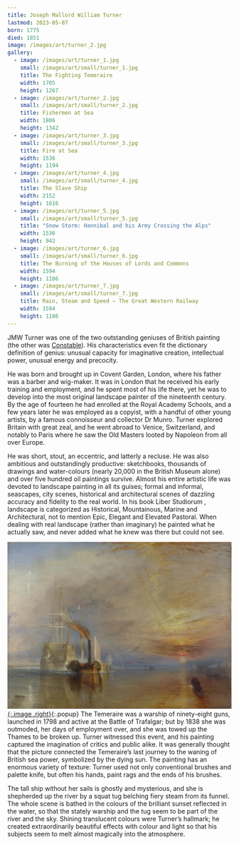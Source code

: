 ```yaml
---
title: Joseph Mallord William Turner
lastmod: 2023-05-07
born: 1775
died: 1851
image: /images/art/turner_2.jpg
gallery:
  - image: /images/art/turner_1.jpg
    small: /images/art/small/turner_1.jpg
    title: The Fighting Temeraire
    width: 1705
    height: 1267
  - image: /images/art/turner_2.jpg
    small: /images/art/small/turner_2.jpg
    title: Fishermen at Sea
    width: 1806
    height: 1342
  - image: /images/art/turner_3.jpg
    small: /images/art/small/turner_3.jpg
    title: Fire at Sea
    width: 1536
    height: 1194
  - image: /images/art/turner_4.jpg
    small: /images/art/small/turner_4.jpg
    title: The Slave Ship
    width: 2152
    height: 1616
  - image: /images/art/turner_5.jpg
    small: /images/art/small/turner_5.jpg
    title: "Snow Storm: Hannibal and his Army Crossing the Alps"
    width: 1536
    height: 942
  - image: /images/art/turner_6.jpg
    small: /images/art/small/turner_6.jpg
    title: The Burning of the Houses of Lords and Commons
    width: 1594
    height: 1186
  - image: /images/art/turner_7.jpg
    small: /images/art/small/turner_7.jpg
    title: Rain, Steam and Speed – The Great Western Railway
    width: 1594
    height: 1186
---
```


JMW Turner was one of the two outstanding geniuses of British painting (the
other was [Constable](/art/constable)). His characteristics even fit the
dictionary definition of genius: unusual capacity for imaginative creation,
intellectual power, unusual energy and precocity.

He was born and brought up in Covent Garden, London, where his father was a
barber and wig-maker. It was in London that he received his early training and
employment, and he spent most of his life there, yet he was to develop into the
most original landscape painter of the nineteenth century. By the age of
fourteen he had enrolled at the Royal Academy Schools, and a few years later he
was employed as a copyist, with a handful of other young artists, by a famous
connoisseur and collector Dr Munro. Turner explored Britain with great zeal,
and he went abroad to Venice, Switzerland, and notably to Paris where he saw
the Old Masters looted by Napoleon from all over Europe.

He was short, stout, an eccentric, and latterly a recluse. He was also
ambitious and outstandingly productive: sketchbooks, thousands of drawings and
water-colours (nearly 20,000 in the British Museum alone) and over five hundred
oil paintings survive. Almost his entire artistic life was devoted to landscape
painting in all its guises; formal and informal, seascapes, city scenes,
historical and architectural scenes of dazzling accuracy and fidelity to the
real world. In his book Liber Studiorum , landscape is categorized as
Historical, Mountainous, Marine and Architectural, not to mention Epic, Elegant
and Elevated Pastoral.  When dealing with real landscape (rather than
imaginary) he painted what he actually saw, and never added what he knew was
there but could not see.

[![The Fighting Temeraire](/images/art/turner_1.jpg){:.image .right}](/images/art/turner_1.jpg){:.popup}
The Temeraire was a warship of ninety-eight guns, launched in 1798 and active
at the Battle of Trafalgar; but by 1838 she was outmoded, her days of
employment over, and she was towed up the Thames to be broken up. Turner
witnessed this event, and his painting captured the imagination of critics and
public alike. It was generally thought that the picture connected the
Temeraire’s last journey to the waning of British sea power, symbolized by the
dying sun.  The painting has an enormous variety of texture: Turner used not
only conventional brushes and palette knife, but often his hands, paint rags
and the ends of his brushes.

The tall ship without her sails is ghostly and mysterious, and she is
shepherded up the river by a squat tug belching fiery steam from its funnel.
The whole scene is bathed in the colours of the brilliant sunset reflected in
the water, so that the stately warship and the tug seem to be part of the river
and the sky.  Shining translucent colours were Turner’s hallmark; he created
extraordinarily beautiful effects with colour and light so that his subjects
seem to melt almost magically into the atmosphere.
